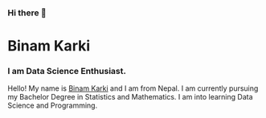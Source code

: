 ### Hi there 👋

<!--
**Explorer720/Explorer720** is a ✨ _special_ ✨ repository because its `README.md` (this file) appears on your GitHub profile.

Here are some ideas to get you started:

- 🔭 I’m currently working on ...
- 🌱 I’m currently learning ...
- 👯 I’m looking to collaborate on ...
- 🤔 I’m looking for help with ...
- 💬 Ask me about ...
- 📫 How to reach me: ...
- 😄 Pronouns: ...
- ⚡ Fun fact: ...
-->

# Binam Karki
### I am Data Science Enthusiast.

Hello! My name is [Binam Karki](https://binamkarki.com.np/) and I am from Nepal. I am currently pursuing my Bachelor Degree in Statistics and Mathematics. I am into learning Data Science and Programming.


